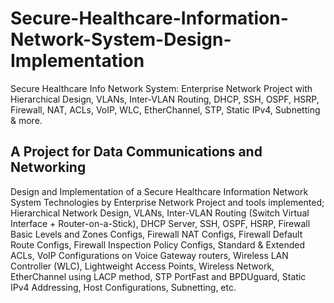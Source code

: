 # Secure-Healthcare-Information-Network-System-Design-Implementation
Secure Healthcare Info Network System: Enterprise Network Project with Hierarchical Design, VLANs, Inter-VLAN Routing, DHCP, SSH, OSPF, HSRP, Firewall, NAT, ACLs, VoIP, WLC, EtherChannel, STP, Static IPv4, Subnetting &amp; more.

A Project for Data Communications and Networking
-
Design and Implementation of a Secure Healthcare Information Network System Technologies by Enterprise Network Project and tools implemented; Hierarchical Network Design, VLANs, Inter-VLAN Routing (Switch Virtual Interface + Router-on-a-Stick), DHCP Server, SSH, OSPF, HSRP, Firewall Basic Levels and Zones Configs, Firewall NAT Configs, Firewall Default Route Configs, Firewall Inspection Policy Configs, Standard & Extended ACLs, VoIP Configurations on Voice Gateway routers, Wireless LAN Controller (WLC), Lightweight Access Points, Wireless Network, EtherChannel using LACP method, STP PortFast and BPDUguard, Static IPv4 Addressing, Host Configurations, Subnetting, etc.
